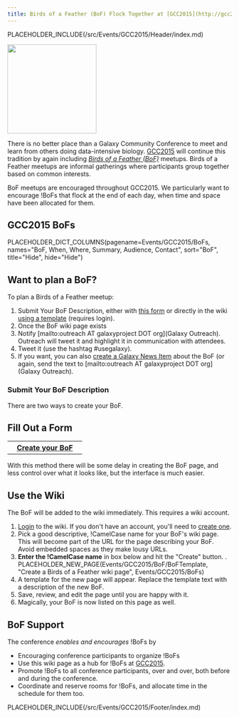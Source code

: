 ```yaml
---
title: Birds of a Feather (BoF) Flock Together at [GCC2015](http://gcc2015.tsl.ac.uk/)
---
```

PLACEHOLDER_INCLUDE(/src/Events/GCC2015/Header/index.md)


<div class='left'><img src="/src/Images/Logos/GCC2015BoFs300.png" alt="" width="200" /></div>

There is no better place than a Galaxy Community Conference to meet and learn from others doing data-intensive biology.  [GCC2015](http://gcc2015.tsl.ac.uk/) will continue this tradition by again including *[Birds of a Feather (BoF)](http://en.wikipedia.org/wiki/Birds_of_a_feather_(computing))* meetups.  Birds of a Feather meetups are informal gatherings where participants group together based on common interests.

BoF meetups are encouraged throughout GCC2015.  We particularly want to encourage !BoFs that flock at the end of each day, when time and space have been allocated for them.
<br />

## GCC2015 BoFs

PLACEHOLDER_DICT_COLUMNS(pagename=Events/GCC2015/BoFs, names="BoF, When, Where, Summary, Audience, Contact", sort="BoF", title="Hide", hide="Hide")

## Want to plan a BoF?

To plan a Birds of a Feather meetup:

1. Submit Your BoF Description, either with [this form](http://bit.ly/gcc2015bofform) or directly in the wiki [using a template](/src/Events/GCC2015/BoFs/index.md#use-the-wiki) (requires login).
1. Once the BoF wiki page exists
  1. Notify [mailto:outreach AT galaxyproject DOT org](Galaxy Outreach).  Outreach will tweet it and highlight it in communication with attendees.
  1. Tweet it (use the hashtag #usegalaxy).
  1. If you want, you can also [create a Galaxy News Item](/src/News/index.md#add-a-news-item) about the BoF (or again, send the text to [mailto:outreach AT galaxyproject DOT org](Galaxy Outreach).

### Submit Your BoF Description

There are two ways to create your BoF.

## Fill Out a Form

<table>
  <tr>
    <th> &nbsp;&nbsp; <a href='http://bit.ly/gcc2015bofform'>Create your BoF</a> &nbsp;&nbsp; </th>
  </tr>
</table>


With this method there will be some delay in creating the BoF page, and less control over what it looks like, but the interface is much easier.

## Use the Wiki

The BoF will be added to the wiki immediately. This requires a wiki account. 

1. [Login](/src/Events/GCC2015/BoFs/index.md) to the wiki. If you don't have an account, you'll need to [create one](/src/Events/GCC2015/BoFs/index.md).
1. Pick a good descriptive, !CamelCase name for your BoF's wiki page.  This will become part of the URL for the page describing your BoF.  Avoid embedded spaces as they make lousy URLs.
1. **Enter the !CamelCase name** in box below and hit the "Create" button.
    . PLACEHOLDER_NEW_PAGE(Events/GCC2015/BoF/BoFTemplate, "Create a Birds of a Feather wiki page", Events/GCC2015/BoFs)
1. A template for the new page will appear.  Replace the template text with a description of the new BoF.
1. Save, review, and edit the page until you are happy with it.
1. Magically, your BoF is now listed on this page as well.

## BoF Support

The conference *enables and encourages* !BoFs by

* Encouraging conference participants to organize !BoFs
* Use this wiki page as a hub for !BoFs at [GCC2015](http://gcc2015.tsl.ac.uk/).
* Promote !BoFs to all conference participants, over and over, both before and during the conference.
* Coordinate and reserve rooms for !BoFs, and allocate time in the schedule for them too.

PLACEHOLDER_INCLUDE(/src/Events/GCC2015/Footer/index.md)

